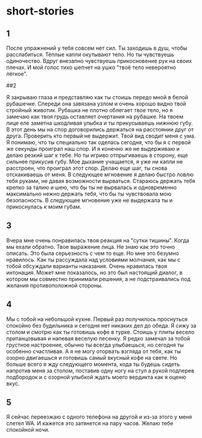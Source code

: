 # short-stories

## 1
После упражнений у тебя совсем нет сил. Ты заходишь в душ, чтобы расслабиться. Тёплые капли окутывают тело. Но ты чувствуешь одиночество. Вдруг внезапно чувствуешь прикосновение рук на своих плечах. И мой голос тихо шепчет на ушко "твоё тело невероятно лёгкое".

##2

Я закрываю глаза и представляю как ты стоишь передо мной в белой  рубашечке. Спереди она завязана узлом и очень хорошо видно твой стройный животик. Рубашка не плотно облегает твое тело, но я замечаю как твоя грудь оставляет очертания на рубашке. На твоем лице еле заметна шкодливая улыбка и ты прикусываешь нижнюю губу. В этот день мы на спор договорились держаться на расстоянии друг от друга. Проверить кто первый не выдержит. Твой вид сводит меня с ума. Я понимаю, что ты специально так оделась сегодня, что бы я с первой же секунды проиграл наш спор. И я конечно же не выдерживаю и делаю резкий шаг к тебе. Но ты игриво отпрыгиваешь в сторону, еще сильнее прикусив губу. Мое дыхание учащается, я уже ни капли не расстроен, что проиграл этот спор. Делаю еще шаг, ты снова отскакиваешь от меня. В следующее мгновение я делаю быстро ловлю тебя руками, не давая возможности вырваться. Стараюсь держать тебя крепко за талию и шею, что бы ты не вырвалась и одновременно максимально нежно держать тебя, что бы ты чувствовала мою безопасность. 
В следующее мгновение уже не выдержала ты и прикоснулась к моим губам. 
## 3

Вчера мне очень понравилась твоя реакция на "сутки тишины". Когда мы ехали обратно. Твое выражение лица. Не знаю как это точно описать. Это была серьезность с чем то еще. Но мне это безумно нравилось.  Как ты рассуждала над условиями молчания, как мы с тобой обсуждали варианты наказания. Очень нравилась твоя интонация. Может мне показалось, но это был настоящий диалог, в котором мы совместно принимали решения, а не подстраивались под желания противоположной стороны.

## 4

Мы с тобой на небольшой кухне. Первый раз получилось проснуться спокойно без будильника и сегодня нет никаких дел до обеда. Я сижу за столом и смотрю как ты готовишь кофе в турке. Стоишь у плиты весело пританцовывая и напевая веселую песенку. Я редко замечал за тобой грустное настроение, обычно ты всегда улыбаешься, но сегодня ты особенно счастливая. А я не могу оторвать взгляда от тебя, как ты озорно двигаешься и готовишь самый вкусный кофе на свете. Но больше всего я жду следующего момента, кода ты будешь сидеть напротив меня за столом, поставив одну ногу на стул а рукой подперев подбородок и с озорной улыбкой ждать моего вердикта как я оценю вкус.

## 5

Я сейчас переезжаю с одного телефона на другой и из-за этого у меня слетел WA. И кажется это затянется на пару часов. Желаю тебе спокойной ночи. 
